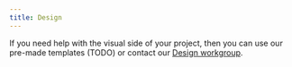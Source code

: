 ```yaml
---
title: Design
---
```


If you need help with the visual side of your project, then you can use our pre-made templates (TODO) or contact our [Design workgroup](/contributors/workgroups).
